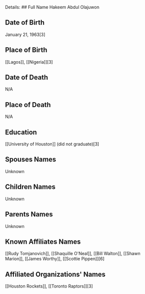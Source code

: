 Details: ## Full Name
Hakeem Abdul Olajuwon

## Date of Birth
January 21, 1963[3]

## Place of Birth
[[Lagos]], [[Nigeria]][3]

## Date of Death
N/A

## Place of Death
N/A

## Education
[[University of Houston]] (did not graduate)[3]

## Spouses Names
Unknown

## Children Names
Unknown

## Parents Names
Unknown

## Known Affiliates Names
[[Rudy Tomjanovich]], [[Shaquille O'Neal]], [[Bill Walton]], [[Shawn Marion]], [[James Worthy]], [[Scottie Pippen]][6]

## Affiliated Organizations' Names
[[Houston Rockets]], [[Toronto Raptors]][3]

